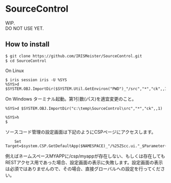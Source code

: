 # SourceControl
WIP.  
DO NOT USE YET.

## How to install
```bash
$ git clone https://github.com/IRISMeister/SourceControl.git
$ cd SourceControl
```
On Linux
```ObjectScript
$ iris session iris -U %SYS
%SYS>d $SYSTEM.OBJ.ImportDir($SYSTEM.Util.GetEnviron("PWD")_"/src","*","ck",,1)
```
On Windows ターミナル起動。第1引数(パス)を適宜変更のこと。
```ObjectScript
%SYS>d $SYSTEM.OBJ.ImportDir("c:\temp\SourceControl\src","*","ck",,1)
```
```ObjectScript
%SYS>h
$
```

ソースコード管理の設定画面は下記のようにCSPページにアクセスします。
```ObjectScript
	Set Target=$system.CSP.GetDefaultApp($NAMESPACE)_"/%25ZScc.ui."_$Parameter(,"PRODUCT")_".Setting.cls"			
```
例えばネームスペースMYAPPに/csp/myappが存在しない、もしくは存在してもRESTアクセス用であった場合、設定画面の表示に失敗します。設定画面の表示は必須ではありませんので、その場合、直接グローバルへの設定を行ってください。
